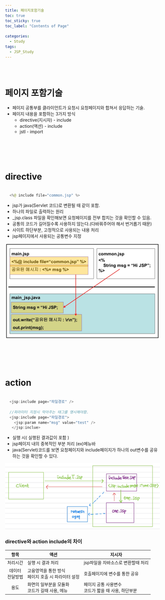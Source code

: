 ```yaml
---
title: 페이지포함기술
toc: true
toc_sticky: true
toc_label: "Contents of Page"

categories:
  - Study
tags:
  - JSP_Study
---
```


<br><br>

# 페이지 포함기술
* 페이지 공통부를 클라이언트가 요청시 요청페이지와 합쳐서 응답하는 기술.
* 페이지 내용을 포함하는 3가지 방식
  - directive(지시자) - include
  - action(액션) - include
  - jstl - import

<br><br><br><br>

# directive

```java

  <%@ include file="common.jsp" %> 

```

* jsp가 java(Servlet 코드)로 변환될 때 같이 포함.
* 하나의 파일로 출력하는 원리
* \_jsp.class 파일을 확인해보면 요청페이지를 전부 합치는 것을 확인할 수 있음.
* 공통의 코드가 길어질수록 사용하지 않는다.(다바꿔주어야 해서 번거롭기 때문)
* 사이트 하단부분, 고정적으로 사용되는 내용 처리
* jsp페이지에서 사용되는 공통변수 지정

![directive원리](/assets/imgss/20210624-directive.jpg)

<br><br><br><br>

# action

```java

  <jsp:include page="파일경로" />
  
  //파라미터 지정시 막아주는 태그를 명시해야함.
  <jsp:include page="파일경로">
    <jsp:param name="msg" value="test" />
   </jsp:inclue>

```

* 실행 시( 실행된 결과값이 포함 )
* jsp페이지 내의 중복적인 부분 처리 (ex)메뉴바
* java(Servlet)코드를 보면 요청페이지와 include페이지가 하나의 out변수를 공유하는 것을 확인할 수 있다.

![action원리](/assets/imgss/20210624-action.jpg)

### directive와 action include의 차이
| 항목 | 액션 | 지시자 |
|:---:|---|---|
|처리시간|실행 시 결과 처리|jsp파일을 자바소스로 변환할때 처리|
|데이터<br>전달방법|고융영역을 통한 방식<br>페이지 호출 시 파라미터 설정|호출페이지에 변수를 통한 공유|
|용도|화면의 일부분을 모듈화<br>코드가 길때 사용, 메뉴|페이지 공통 사용변수<br>코드가 짧을 때 사용, 하단부분|



